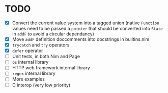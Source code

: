 # TODO

- [x] Convert the current value system into a tagged union (native `Function` values need to be passed a `pointer` that should be converted into `State` in `addF` to avoid a circular dependancy)
- [x] Move `addF` definition doccomments into docstrings in builtins.nim
- [x] `trycatch` and `try` operators
- [x] `defer` operator
- [ ] Unit tests, in both Nim and Page
- [ ] `os` internal library
- [ ] HTTP web framework internal library
- [ ] `regex` internal library
- [ ] More examples
- [ ] C interop (very low priority)
